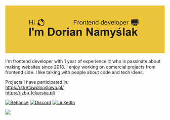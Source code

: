 ![Header](https://github.com/rafciol/rafciol/blob/main/git%20header.png)

I'm frontend developer with 1 year of experience 🤓 who is passinate about making websites since 2018. I enjoy working on comercial projects from frontend side. I like talking with people about code and tech ideas.  
>
Projects I have participated in:
\
https://strefawolnoslowa.pl/
\
https://izba-lekarska.pl/

[![Behance](https://img.shields.io/badge/Behance-1769ff?logo=behance&logoColor=white)](https://www.behance.net/doriannamylak) [![Discord](https://img.shields.io/badge/Discord-%237289DA.svg?logo=discord&logoColor=white)](rafciolson) [![LinkedIn](https://img.shields.io/badge/LinkedIn-%230077B5.svg?logo=linkedin&logoColor=white)](https://www.linkedin.com/in/dorian-namy%C5%9Blak-6874392a6/) 

[![](https://visitcount.itsvg.in/api?id=rafciol&icon=0&color=0)](https://visitcount.itsvg.in)
